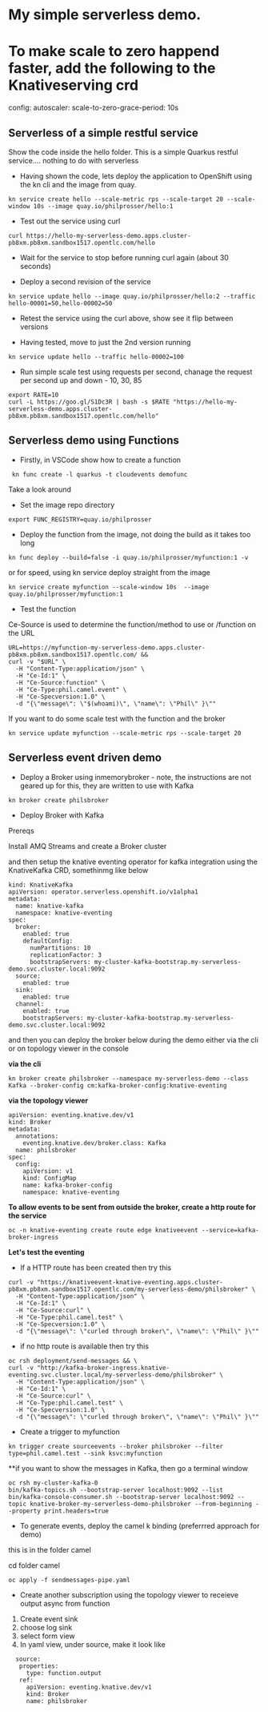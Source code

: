 # My simple serverless demo.

# To make scale to zero happend faster, add the following to the Knativeserving crd

  config:
    autoscaler:
      scale-to-zero-grace-period: 10s

## Serverless of a simple restful service

Show the code inside the hello folder. This is a simple Quarkus restful service.... nothing to do with serverless

* Having shown the code, lets deploy the application to OpenShift using the kn cli and the image from quay.

```
kn service create hello --scale-metric rps --scale-target 20 --scale-window 10s --image quay.io/philprosser/hello:1
```

* Test out the service using curl

```
curl https://hello-my-serverless-demo.apps.cluster-pb8xm.pb8xm.sandbox1517.opentlc.com/hello
```

* Wait for the service to stop before running curl again (about 30 seconds)

* Deploy a second revision of the service 

```
kn service update hello --image quay.io/philprosser/hello:2 --traffic hello-00001=50,hello-00002=50
```

* Retest the service using the curl above, show see it flip between versions

* Having tested, move to just the 2nd version running

```
kn service update hello --traffic hello-00002=100
```

* Run simple scale test using requests per second, chanage the request per second up and down - 10, 30, 85

```
export RATE=10
curl -L https://goo.gl/S1Dc3R | bash -s $RATE "https://hello-my-serverless-demo.apps.cluster-pb8xm.pb8xm.sandbox1517.opentlc.com/hello"
```

## Serverless demo using Functions 

* Firstly, in VSCode show how to create a function 

```
 kn func create -l quarkus -t cloudevents demofunc
```

Take a look around

* Set the image repo directory 

```
export FUNC_REGISTRY=quay.io/philprosser
```

* Deploy the function from the image, not doing the build as it takes too long

```
kn func deploy --build=false -i quay.io/philprosser/myfunction:1 -v
```

or for speed, using kn service deploy straight from the image

```
kn service create myfunction --scale-window 10s  --image quay.io/philprosser/myfunction:1
```

* Test the function 

Ce-Source is used to determine the function/method to use 
or /function on the URL

```
URL=https://myfunction-my-serverless-demo.apps.cluster-pb8xm.pb8xm.sandbox1517.opentlc.com/ &&
curl -v "$URL" \
  -H "Content-Type:application/json" \
  -H "Ce-Id:1" \
  -H "Ce-Source:function" \
  -H "Ce-Type:phil.camel.event" \
  -H "Ce-Specversion:1.0" \
  -d "{\"message\": \"$(whoami)\", \"name\": \"Phil\" }\""
```


If you want to do some scale test with the function and the broker
```
kn service update myfunction --scale-metric rps --scale-target 20
```

## Serverless event driven demo 

* Deploy a Broker using inmemorybroker - note, the instructions are not geared up for this, they are written to use with Kafka

```
kn broker create philsbroker
```

* Deploy Broker with Kafka

Prereqs

Install AMQ Streams and create a Broker cluster



and then setup the knative eventing operator for kafka integration using the KnativeKafka CRD, somethinmg like below

```
kind: KnativeKafka
apiVersion: operator.serverless.openshift.io/v1alpha1
metadata:
  name: knative-kafka
  namespace: knative-eventing
spec:
  broker:
    enabled: true
    defaultConfig:
      numPartitions: 10
      replicationFactor: 3
      bootstrapServers: my-cluster-kafka-bootstrap.my-serverless-demo.svc.cluster.local:9092
  source:
    enabled: true
  sink:
    enabled: true
  channel:
    enabled: true
    bootstrapServers: my-cluster-kafka-bootstrap.my-serverless-demo.svc.cluster.local:9092
```
and then you can deploy the broker below during the demo either via the cli or on topology viewer in the console

**via the cli**

```
kn broker create philsbroker --namespace my-serverless-demo --class Kafka --broker-config cm:kafka-broker-config:knative-eventing
```
**via the topology viewer**
```
apiVersion: eventing.knative.dev/v1
kind: Broker
metadata:
  annotations:
    eventing.knative.dev/broker.class: Kafka 
  name: philsbroker
spec:
  config:
    apiVersion: v1
    kind: ConfigMap
    name: kafka-broker-config 
    namespace: knative-eventing
```
**To allow events to be sent from outside the broker, create a http route for the service**

```
oc -n knative-eventing create route edge knativeevent --service=kafka-broker-ingress
```

**Let's test the eventing**

* If a HTTP route has been created then try this 

```
curl -v "https://knativeevent-knative-eventing.apps.cluster-pb8xm.pb8xm.sandbox1517.opentlc.com/my-serverless-demo/philsbroker" \
  -H "Content-Type:application/json" \
  -H "Ce-Id:1" \
  -H "Ce-Source:curl" \
  -H "Ce-Type:phil.camel.test" \
  -H "Ce-Specversion:1.0" \
  -d "{\"message\": \"curled through broker\", \"name\": \"Phil\" }\""
```

* if no http route is available then try this

```
oc rsh deployment/send-messages && \
curl -v "http://kafka-broker-ingress.knative-eventing.svc.cluster.local/my-serverless-demo/philsbroker" \
  -H "Content-Type:application/json" \
  -H "Ce-Id:1" \
  -H "Ce-Source:curl" \
  -H "Ce-Type:phil.camel.test" \
  -H "Ce-Specversion:1.0" \
  -d "{\"message\": \"curled through broker\", \"name\": \"Phil\" }\""
```

* Create a trigger to myfunction

```
kn trigger create sourceevents --broker philsbroker --filter type=phil.camel.test --sink ksvc:myfunction
```

**if you want to show the messages in Kafka, then go a terminal window 


```
oc rsh my-cluster-kafka-0
bin/kafka-topics.sh --bootstrap-server localhost:9092 --list
bin/kafka-console-consumer.sh --bootstrap-server localhost:9092 --topic knative-broker-my-serverless-demo-philsbroker --from-beginning --property print.headers=true
```



* To generate events, deploy the camel k binding  (preferrred approach for demo)

this is in the folder camel

cd folder camel

```
oc apply -f sendmessages-pipe.yaml
```

* Create another subscription using the topology viewer to receieve output async from function 

 1. Create event sink 
 2. choose log sink
 3. select form view
 4. In yaml view, under source, make it look like 

 ```
   source:
    properties: 
      type: function.output
    ref:
      apiVersion: eventing.knative.dev/v1
      kind: Broker
      name: philsbroker
 ```


